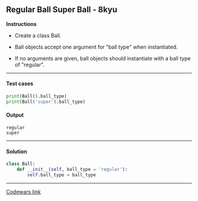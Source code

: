 ## Regular Ball Super Ball - 8kyu

**Instructions**

- Create a class Ball.

- Ball objects accept one argument for "ball type" when instantiated.

- If no arguments are given, ball objects should instantiate with a ball type of "regular".

---

#### Test cases

```python
print(Ball().ball_type)
print(Ball('super').ball_type)
```

#### Output 
```
regular
super
```

---

#### Solution

```python
class Ball:
    def __init__(self, ball_type = 'regular'):
        self.ball_type = ball_type
```

---

[Codewars link](https://www.codewars.com/kata/53f0f358b9cb376eca001079)
